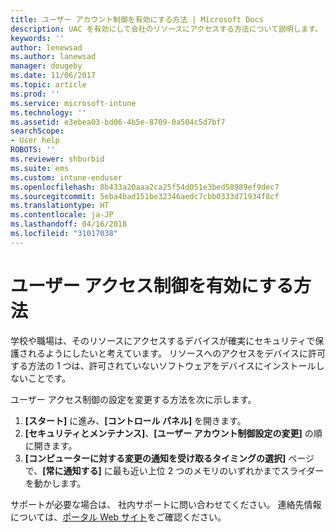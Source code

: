 ```yaml
---
title: ユーザー アカウント制御を有効にする方法 | Microsoft Docs
description: UAC を有効にして会社のリソースにアクセスする方法について説明します。
keywords: ''
author: lenewsad
ms.author: lanewsad
manager: dougeby
ms.date: 11/06/2017
ms.topic: article
ms.prod: ''
ms.service: microsoft-intune
ms.technology: ''
ms.assetid: e3ebea03-bd06-4b5e-8709-0a504c5d7bf7
searchScope:
- User help
ROBOTS: ''
ms.reviewer: shburbid
ms.suite: ems
ms.custom: intune-enduser
ms.openlocfilehash: 8b433a20aaa2ca25f54d051e3bed58989ef9dec7
ms.sourcegitcommit: 5eba4bad151be32346aedc7cbb0333d71934f8cf
ms.translationtype: HT
ms.contentlocale: ja-JP
ms.lasthandoff: 04/16/2018
ms.locfileid: "31017038"
---
```

# <a name="how-to-enable-user-access-control"></a>ユーザー アクセス制御を有効にする方法

学校や職場は、そのリソースにアクセスするデバイスが確実にセキュリティで保護されるようにしたいと考えています。 リソースへのアクセスをデバイスに許可する方法の 1 つは、許可されていないソフトウェアをデバイスにインストールしないことです。

ユーザー アクセス制御の設定を変更する方法を次に示します。

1. **[スタート]** に進み、**[コントロール パネル]** を開きます。
2. **[セキュリティとメンテナンス]**、**[ユーザー アカウント制御設定の変更]** の順に開きます。
3. **[コンピューターに対する変更の通知を受け取るタイミングの選択]** ページで、**[常に通知する]** に最も近い上位 2 つのメモリのいずれかまでスライダーを動かします。

サポートが必要な場合は、 社内サポートに問い合わせてください。 連絡先情報については、[ポータル Web サイト](https://portal.manage.microsoft.com#HelpDeskDialog)をご確認ください。
